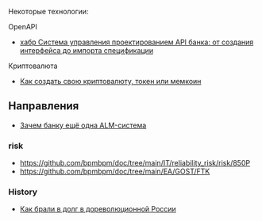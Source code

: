 Некоторые технологии:  

OpenAPI
- [хабр Система управления проектированием API банка: от создания интерфейса до импорта спецификации](https://habr.com/ru/companies/ibs/articles/889832/)

Криптовалюта
- [Как создать свою криптовалюту, токен или мемкоин](https://habr.com/ru/articles/890370/)

## Направления
- [Зачем банку ещё одна ALM-система](https://habr.com/ru/companies/vtb/articles/919270/)

### risk
- https://github.com/bpmbpm/doc/tree/main/IT/reliability_risk/risk/850P
- https://github.com/bpmbpm/doc/tree/main/EA/GOST/FTK

### History
- [Как брали в долг в дореволюционной России](https://habr.com/ru/companies/sberbank/articles/946112/#comment_28825850)
